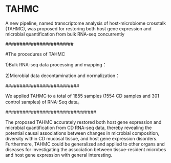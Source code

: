 # TAHMC
A new pipeline, named transcriptome analysis of host-microbiome crosstalk (TAHMC), was proposed for restoring both host gene expression and microbial quantification from bulk RNA-seq concurrently


########################

#The procedures of TAHMC

1)Bulk RNA-seq data processing and mapping：

2)Microbial data decontamination and normalization：

##########################

We applied TAHMC to a total of 1855 samples (1554 CD samples and 301 control samples) of RNA-Seq data。

################################

The proposed TAHMC accurately restored both host gene expression and microbial quantification from CD RNA-seq data, thereby revealing the potential causal associations between changes in microbial composition, diversity within CD mucosal tissue, and host gene expression disorders. Furthermore, TAHMC could be generalized and applied to other organs and diseases for investigating the association between tissue-resident microbes and host gene expression with general interesting.



